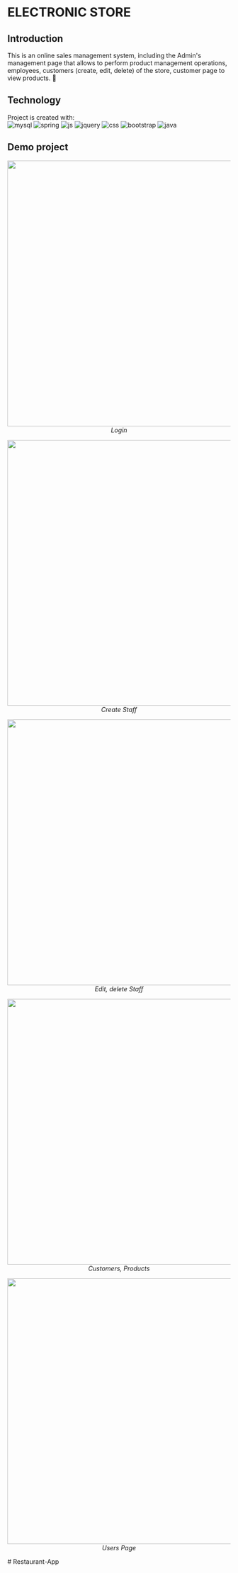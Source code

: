 # ELECTRONIC STORE

## Introduction

This is an online sales management
system, including the Admin's management page that
allows to perform product management operations,
employees, customers (create, edit, delete) of the store,
customer page to view products. 💖

## Technology
Project is created with:<br/>
![mysql](https://skillicons.dev/icons?i=mysql)
![spring](https://skillicons.dev/icons?i=spring)
![js](https://skillicons.dev/icons?i=js)
![jquery](https://skillicons.dev/icons?i=jquery)
![css](https://skillicons.dev/icons?i=css)
![bootstrap](https://skillicons.dev/icons?i=bootstrap)
![java](https://skillicons.dev/icons?i=java)


## Demo project


<p align="center">
  <img src="demo/electronic1.gif" width=600><br/>
  <i>Login </i>
</p>
<p align="center">
  <img src="demo/electronic2.gif" width=600><br/>
  <i>Create Staff</i>
</p>
<p align="center">
  <img src="demo/electronic3.gif" width=600><br/>
  <i>Edit, delete Staff</i>
</p>
<p align="center">
  <img src="demo/electronic4.gif" width=600><br/>
  <i>Customers, Products</i>
</p>
<p align="center">
  <img src="demo/electronic5.gif" width=600><br/>
  <i>Users Page</i>
</p>


#   R e s t a u r a n t - A p p  
 